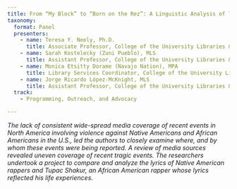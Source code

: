 ```yaml
---
title: From “My Block” to “Born on the Rez”: A Linguistic Analysis of lyrics by 2Pac, Frank Waln, Litefoot, Nataanii Means, and Night Shield
taxonomy:
  format: Panel
  presenters:
    - name: Teresa Y. Neely, Ph.D.
	  title: Associate Professor, College of the University Libraries & Learning Sciences
	- name: Sarah Kostelecky (Zuni Pueblo), MLS
	  title: Assistant Professor, College of the University Libraries & Learning Sciences 
	- name: Monica Etsitty Dorame (Navajo Nation), MPA
	  title: Library Services Coordinator, College of the University Libraries & Learning Sciences 
	- name: Jorge Ricardo López-McKnight, MLS
	  title: Assistant Professor, College of the University Libraries & Learning Sciences
  track: 
	- Programming, Outreach, and Advocacy

---
```

_The lack of consistent wide-spread media coverage of recent events in North America involving violence against Native Americans and African Americans in the U.S., led the authors to closely examine where, and by whom these events were being reported.  A review of media sources revealed uneven coverage of recent tragic events. The researchers undertook a project to compare and analyze the lyrics of Native American rappers and Tupac Shakur, an African American rapper whose lyrics reflected his life experiences._

